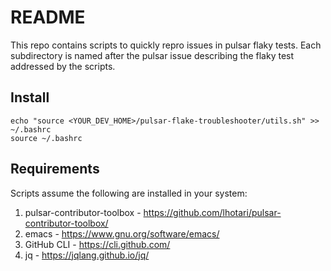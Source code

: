 # README

This repo contains scripts to quickly repro issues in pulsar flaky tests. Each subdirectory is named after the pulsar issue describing the flaky test addressed by the scripts.

## Install

```
echo "source <YOUR_DEV_HOME>/pulsar-flake-troubleshooter/utils.sh" >> ~/.bashrc
source ~/.bashrc
```
## Requirements

Scripts assume the following are installed in your system:
1. pulsar-contributor-toolbox - https://github.com/lhotari/pulsar-contributor-toolbox/
2. emacs - https://www.gnu.org/software/emacs/
3. GitHub CLI - https://cli.github.com/
4. jq - https://jqlang.github.io/jq/

